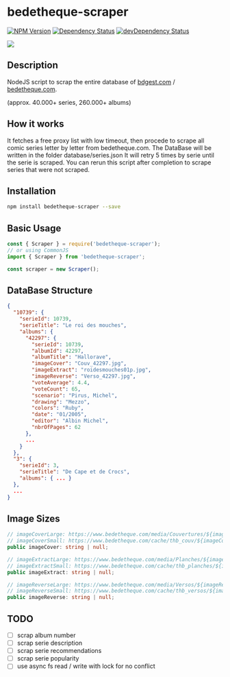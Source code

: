 # bedetheque-scraper
[![NPM Version][npm-image]][npm-url]
[![Dependency Status][david-image]][david-url]
[![devDependency Status][david-dev-image]][david-dev-url]

<img src="https://www.bdgest.com/skin/logo_bdgest_250.png">

## Description

NodeJS script to scrap the entire database of [bdgest.com](https://www.bdgest.com/) / [bedetheque.com](https://www.bedetheque.com/).

(approx. 40.000+ series, 260.000+ albums)

## How it works

It fetches a free proxy list with low timeout, then procede to scrape all comic series letter by letter from bedetheque.com.
The DataBase will be written in the folder database/series.json
It will retry 5 times by serie until the serie is scraped. You can rerun this script after completion to scrape series that were not scraped.
## Installation

```bash
npm install bedetheque-scraper --save
```

## Basic Usage

```typescript
const { Scraper } = require('bedetheque-scraper');
// or using CommonJS
import { Scraper } from 'bedetheque-scraper';

const scraper = new Scraper();
```

## DataBase Structure
```json
{
  "10739": {
    "serieId": 10739,
    "serieTitle": "Le roi des mouches",
    "albums": {
      "42297": {
        "serieId": 10739,
        "albumId": 42297,
        "albumTitle": "Hallorave",
        "imageCover": "Couv_42297.jpg",
        "imageExtract": "roidesmouches01p.jpg",
        "imageReverse": "Verso_42297.jpg",
        "voteAverage": 4.4,
        "voteCount": 65,
        "scenario": "Pirus, Michel",
        "drawing": "Mezzo",
        "colors": "Ruby",
        "date": "01/2005",
        "editor": "Albin Michel",
        "nbrOfPages": 62
      }, 
      ...
    }
  },
  "3": {  
    "serieId": 3,
    "serieTitle": "De Cape et de Crocs",
    "albums": { ... }
  },
  ...
}
```

## Image Sizes

```typescript
// imageCoverLarge: https://www.bedetheque.com/media/Couvertures/${imageCover}
// imageCoverSmall: https://www.bedetheque.com/cache/thb_couv/${imageCover}
public imageCover: string | null;

// imageExtractLarge: https://www.bedetheque.com/media/Planches/${imageExtract}
// imageExtractSmall: https://www.bedetheque.com/cache/thb_planches/${imageExtract}
public imageExtract: string | null;

// imageReverseLarge: https://www.bedetheque.com/media/Versos/${imageReverse}
// imageReverseSmall: https://www.bedetheque.com/cache/thb_versos/${imageReverse}
public imageReverse: string | null;
```

## TODO

- [ ] scrap album number
- [ ] scrap serie description
- [ ] scrap serie recommendations
- [ ] scrap serie popularity
- [ ] use async fs read / write with lock for no conflict

[npm-image]: https://img.shields.io/npm/v/bedetheque-scraper.svg
[npm-url]: https://npmjs.org/package/gts
[david-dev-image]: https://david-dm.org/givka/bedetheque-scraper/dev-status.svg
[david-dev-url]: https://david-dm.org/givka/bedetheque-scraper?type=dev
[david-image]: https://david-dm.org/givka/bedetheque-scraper.svg
[david-url]: https://david-dm.org/givka/bedetheque-scraper